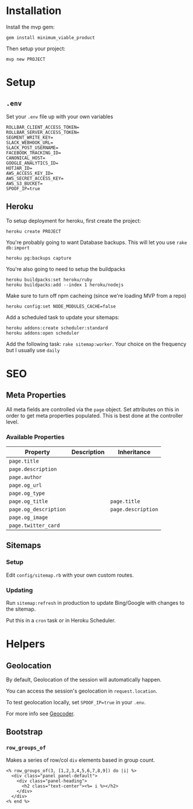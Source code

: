 # Installation

Install the mvp gem:

```
gem install minimum_viable_product
```

Then setup your project:

```
mvp new PROJECT
```

# Setup

## `.env`

Set your `.env` file up with your own variables

```
ROLLBAR_CLIENT_ACCESS_TOKEN=
ROLLBAR_SERVER_ACCESS_TOKEN=
SEGMENT_WRITE_KEY=
SLACK_WEBHOOK_URL=
SLACK_POST_USERNAME=
FACEBOOK_TRACKING_ID=
CANONICAL_HOST=
GOOGLE_ANALYTICS_ID=
HOTJAR_ID=
AWS_ACCESS_KEY_ID=
AWS_SECRET_ACCESS_KEY=
AWS_S3_BUCKET=
SPOOF_IP=true
```

## Heroku

To setup deployment for heroku, first create the project:

```
heroku create PROJECT
```

You're probably going to want Database backups.  This will let you use `rake db:import`

```
heroku pg:backups capture
```

You're also going to need to setup the buildpacks

```
heroku buildpacks:set heroku/ruby
heroku buildpacks:add --index 1 heroku/nodejs
```

Make sure to turn off npm cacheing (since we're loading MVP from a repo)

```
heroku config:set NODE_MODULES_CACHE=false
```

Add a scheduled task to update your sitemaps:

```
heroku addons:create scheduler:standard
heroku addons:open scheduler
```

Add the following task: `rake sitemap:worker`.  Your choice on the frequency but I usually use `daily`

# SEO

## Meta Properties

All meta fields are controlled via the `page` object.  Set attributes on this in order to get meta properties populated.  This is best done at the controller level.

### Available Properties

|Property|Description|Inheritance|
|---|---|---|
|`page.title`|   |   |
|`page.description`|   |   |
|`page.author`|   |   |
|`page.og_url`|   |   |
|`page.og_type`|   |   |
|`page.og_title`|   |`page.title`|
|`page.og_description`|   |`page.description`|
|`page.og_image`|   |   |
|`page.twitter_card`|   |   |   |

## Sitemaps

### Setup

Edit `config/sitemap.rb` with your own custom routes.

### Updating

Run `sitemap:refresh` in production to update Bing/Google with changes to the sitemap.

Put this in a `cron` task or in Heroku Scheduler.

# Helpers

## Geolocation

By default, Geolocation of the session will automatically happen.

You can access the session's geolocation in `request.location`.

To test geolocation locally, set `SPOOF_IP=true` in your `.env`.

For more info see [Geocoder](https://github.com/alexreisner/geocoder).

## Bootstrap

### `row_groups_of`

Makes a series of row/col `div` elements based in group count.

```
<% row_groups_of(3, [1,2,3,4,5,6,7,8,9]) do |i| %>
  <div class="panel panel-default">
    <div class="panel-heading">
      <h2 class="text-center"><%= i %></h2>
    </div>
  </div>
<% end %>
```
